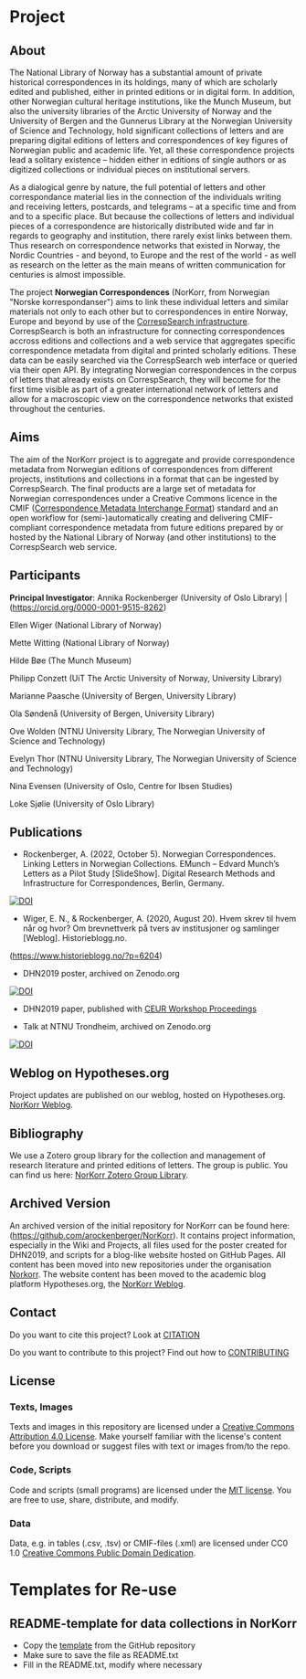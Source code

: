 # Project
## About

The National Library of Norway has a substantial amount of private historical correspondences in its holdings,<!--<sup>[1](#NBnrLetters)</sup>--> many of which are scholarly edited and published, either in printed editions or in digital form. In addition, other Norwegian cultural heritage institutions, like the Munch Museum,<!--<sup>[2](#MMnrLetters)</sup>--> but also the university libraries of the Arctic University of Norway<!--<sup>[3](#UiTnrLetters)</sup>-->  and the University of Bergen<!--<sup>[4](#UiBnrLetters)</sup>--> and the Gunnerus Library at the Norwegian University of Science and Technology,<!--<sup>[5](#NTNUnrLetters)</sup>--> hold significant collections of letters and are preparing digital editions of letters and correspondences of key figures of Norwegian public and academic life. Yet, all these correspondence projects lead a solitary existence – hidden either in editions of single authors or as digitized collections or individual pieces on institutional servers.

As a dialogical genre by nature, the full potential of letters and other correspondance material lies in the connection of the individuals writing and receiving letters, postcards, and telegrams – at a specific time and from and to a specific place. But because the collections of letters and individual pieces of a correspondence are historically distributed wide and far in regards to geography and institution, there rarely exist links between them. Thus research on correspondence networks that existed in Norway, the Nordic Countries - and beyond, to Europe and the rest of the world - as well as research on the letter as the main means of written communication for centuries is almost impossible.

The project **Norwegian Correspondences** (NorKorr, from Norwegian "Norske korrespondanser") aims to link these individual letters and similar materials not only to each other but to correspondences in entire Norway, Europe and beyond by use of the [CorrespSearch infrastructure](https://correspsearch.net/index.xql). CorrespSearch is both an infrastructure for connecting correspondences accross editions and collections and a web service that aggregates specific correspondence metadata from digital and printed scholarly editions.<!--<sup>[6](#Dumont1)</sup>--> These data can be easily searched via the CorrespSearch web interface or queried via their open API. By integrating Norwegian correspondences in the corpus of letters that already exists on CorrespSearch, they will become for the first time visible as part of a greater international network of letters and allow for a macroscopic view on the correspondence networks that existed throughout the centuries.

## Aims

The aim of the NorKorr project is to aggregate and provide correspondence metadata from Norwegian editions of correspondences from different projects, institutions and collections in a format that can be ingested by CorrespSearch. The final products are a large set of metadata for Norwegian correspondences under a Creative Commons licence in the CMIF ([Correspondence Metadata Interchange Format](https://github.com/TEI-Correspondence-SIG/CMIF)) standard and an open workflow for (semi-)automatically creating and delivering CMIF-compliant correspondence metadata from future editions prepared by or hosted by the National Library of Norway (and other institutions) to the CorrespSearch web service.

## Participants

**Principal Investigator**: Annika Rockenberger (University of Oslo Library) | (https://orcid.org/0000-0001-9515-8262)

Ellen Wiger (National Library of Norway)

Mette Witting (National Library of Norway)

Hilde Bøe (The Munch Museum)

Philipp Conzett (UiT The Arctic University of Norway, University Library)

Marianne Paasche (University of Bergen, University Library)

Ola Søndenå (University of Bergen, University Library)

Ove Wolden (NTNU University Library, The Norwegian University of Science and Technology)

Evelyn Thor (NTNU University Library, The Norwegian University of Science and Technology)

Nina Evensen (University of Oslo, Centre for Ibsen Studies)

Loke Sjølie (University of Oslo Library)

## Publications

- Rockenberger, A. (2022, October 5). Norwegian Correspondences. Linking Letters in Norwegian Collections. EMunch – Edvard Munch’s Letters as a Pilot Study [SlideShow]. Digital Research Methods and Infrastructure for Correspondences, Berlin, Germany.

[![DOI](https://zenodo.org/badge/DOI/10.5281/zenodo.7147589.svg)](https://doi.org/10.5281/zenodo.7147589)

- Wiger, E. N., & Rockenberger, A. (2020, August 20). Hvem skrev til hvem når og hvor? Om brevnettverk på tvers av institusjoner og samlinger [Weblog]. Historieblogg.no. 

(https://www.historieblogg.no/?p=6204)

- DHN2019 poster, archived on Zenodo.org 

[![DOI](https://zenodo.org/badge/DOI/10.5281/zenodo.4322352.svg)](https://doi.org/10.5281/zenodo.4322352)

- DHN2019 paper, published with [CEUR Workshop Proceedings](http://ceur-ws.org/Vol-2364/33_paper.pdf)

- Talk at NTNU Trondheim, archived on Zenodo.org 

[![DOI](https://zenodo.org/badge/DOI/10.5281/zenodo.1494865.svg)](https://doi.org/10.5281/zenodo.1494865)


## Weblog on Hypotheses.org

Project updates are published on our weblog, hosted on Hypotheses.org. [NorKorr Weblog](https://norkorr.hypotheses.org/).

## Bibliography

We use a Zotero group library for the collection and management of research literature and printed editions of letters. The group is public. You can find us here: [NorKorr Zotero Group Library](https://www.zotero.org/groups/2214573/norkorr).

## Archived Version

An archived version of the initial repository for NorKorr can be found here: (https://github.com/arockenberger/NorKorr). It contains project information, especially in the Wiki and Projects, all files used for the poster created for DHN2019, and scripts for a blog-like website hosted on GitHub Pages.
All content has been moved into new repositories under the organisation [Norkorr](github.com/norkorr). The website content has been moved to the academic blog platform Hypotheses.org, the [NorKorr Weblog](https://norkorr.hypotheses.org/).

## Contact

Do you want to cite this project? Look at [CITATION](CITATION.txt)

Do you want to contribute to this project? Find out how to [CONTRIBUTING](CONTRIBUTING.txt)

## License

### Texts, Images

Texts and images in this repository are licensed under a [Creative Commons Attribution 4.0 License](LICENSE.txt). Make yourself familiar with the license's content before you download or suggest files with text or images from/to the repo.

### Code, Scripts

Code and scripts (small programs) are licensed under the [MIT license](https://spdx.org/licenses/MIT.html). You are free to use, share, distribute, and modify.

### Data

Data, e.g. in tables (.csv, .tsv) or CMIF-files (.xml) are licensed under CC0 1.0 [Creative Commons Public Domain Dedication](https://spdx.org/licenses/CC0-1.0.html).

# Templates for Re-use

## README-template for data collections in NorKorr
* Copy the [template](https://github.com/arockenberger/rdm-materials/blob/master/readme-template.txt) from the GitHub repository
* Make sure to save the file as README.txt
* Fill in the README.txt, modify where necessary
